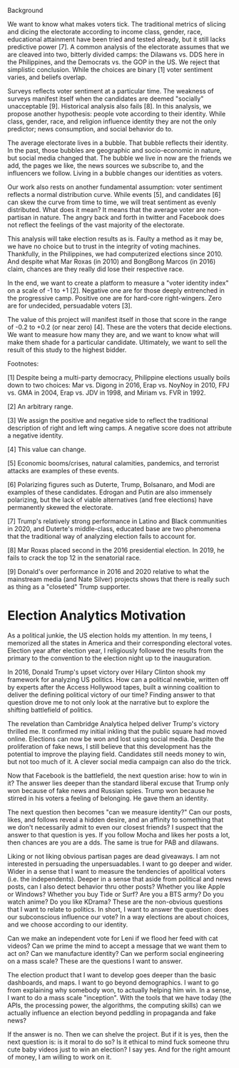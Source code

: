 Background

We want to know what makes voters tick. The traditional metrics of slicing and dicing the electorate according to income class, gender, race, educational attainment have been tried and tested already, but it still lacks predictive power [7]. A common analysis of the electorate assumes that we are cleaved into two, bitterly divided camps: the Dilawans vs. DDS here in the Philippines, and the Democrats vs. the GOP in the US. We reject that simplistic conclusion. While the choices are binary [1] voter sentiment varies, and beliefs overlap.

Surveys reflects voter sentiment at a particular time. The weakness of surveys manifest itself when the candidates are deemed "socially" unacceptable [9]. Historical analysis also fails [8]. In this analysis, we propose another hypothesis: people vote according to their identity. While class, gender, race, and religion influence identity they are not the only predictor; news consumption, and social behavior do to.

The average electorate lives in a bubble. That bubble reflects their identity. In the past, those bubbles are geographic and socio-economic in nature, but social media changed that. The bubble we live in now are the friends we add, the pages we like, the news sources we subscribe to, and the influencers we follow. Living in a bubble changes our identities as voters.  

Our work also rests on another fundamental assumption: voter sentiment reflects a normal distribution curve. While events [5], and candidates [6] can skew the curve from time to time, we will treat sentiment as evenly distributed. What does it mean? It means that the average voter are non-partisan in nature. The angry back and forth in twitter and Facebook does not reflect the feelings of the vast majority of the electorate.

This analysis will take election results as is. Faulty a method as it may be, we have no choice but to trust in the integrity of voting machines. Thankfully, in the Philippines, we had computerized elections since 2010. And despite what Mar Roxas (in 2010) and BongBong Marcos (in 2016) claim, chances are they really did lose their respective race. 

In the end, we want to create a platform to measure a "voter identity index" on a scale of -1 to +1 [2]. Negative one are for those deeply entrenched in the progressive camp. Positive one are for hard-core right-wingers. Zero are for undecided, persuadable voters [3]. 

The value of this project will manifest itself in those that score in the range of -0.2 to +0.2 (or near zero) [4]. These are the voters that decide elections. We want to measure how many they are, and we want to know what will make them shade for a particular candidate. Ultimately, we want to sell the result of this study to the highest bidder. 

Footnotes:

[1] Despite being a multi-party democracy, Philippine elections usually boils down to two choices: Mar vs. Digong in 2016, Erap vs. NoyNoy in 2010,  FPJ vs. GMA in 2004, Erap vs. JDV in 1998, and Miriam vs. FVR in 1992. 

[2] An arbitrary range. 

[3] We assign the positive and negative side to reflect the traditional description of right and left wing camps. A negative score does not attribute a negative identity. 

[4] This value can change.

[5] Economic booms/crises, natural calamities, pandemics, and terrorist attacks are examples of these events.

[6] Polarizing figures such as Duterte, Trump, Bolsanaro, and Modi are examples of these candidates. Edrogan and Putin are also immensely polarizing, but the lack of viable alternatives (and free elections) have permanently skewed the electorate.

[7] Trump's relatively strong performance in Latino and Black communities in 2020, and Duterte's middle-class, educated base are two phenomena that the traditional way of analyzing election fails to account for. 

[8] Mar Roxas placed second in the 2016 presidential election. In 2019, he fails to crack the top 12 in the senatorial race.

[9] Donald's over performance in 2016 and 2020 relative to what the mainstream media (and Nate Silver) projects shows that there is really such as thing as a "closeted" Trump supporter.

# Election Analytics Motivation

As a political junkie, the US election holds my attention. In my teens, I memorized all the states in America and their corresponding electoral votes. Election year after election year, I religiously followed the results from the primary to the convention to the election night up to the inauguration.

In 2016, Donald Trump's upset victory over Hilary Clinton shook my framework for analyzing US politics. How can a political newbie, written off by experts after the Access Hollywood tapes, built a winning coalition to deliver the defining political victory of our time? Finding answer to that question drove me to not only look at the narrative but to explore the shifting battlefield of politics.

The revelation than Cambridge Analytica helped deliver Trump's victory thrilled me. It confirmed my initial inkling that the public square had moved online. Elections can now be won and lost using social media. Despite the proliferation of fake news, I still believe that this development has the potential to improve the playing field. Candidates still needs money to win, but not too much of it. A clever social media campaign can also do the trick. 


Now that Facebook is the battlefield, the next question arise: how to win in it? The answer lies deeper than the standard liberal excuse that Trump only won because of fake news and Russian spies. Trump won because he stirred in his voters a feeling of belonging. He gave them an identity.

The next question then becomes "can we measure identity?" Can our posts, likes, and follows reveal a hidden desire, and an affinity to something that we don't necessarily admit to even our closest friends? I suspect that the answer to that question is yes. If you follow Mocha and likes her posts a lot, then chances are you are a dds. The same is true for PAB and dilawans.  

Liking or not liking obvious partisan pages are dead giveaways. I am not interested in persuading the unpersuadables. I want to go deeper and wider. Wider in a sense that I want to measure the tendencies of apolitical voters (i.e. the independents). Deeper in a sense that aside from political and news posts, can I also detect behavior thru other posts? Whether you like Apple or Windows? Whether you buy Tide or Surf? Are you a BTS army? Do you watch anime? Do you like KDrama? These are the non-obvious questions that I want to relate to politics. In short, I want to answer the question: does our subconscious influence our vote? In a way elections are about choices, and we choose according to our identity. 

Can we make an independent vote for Leni if we flood her feed with cat videos? Can we prime the mind to accept a message that we want them to act on? Can we manufacture identity? Can we perform social engineering on a mass scale? These are the questions I want to answer.

The election product that I want to develop goes deeper than the basic dashboards, and maps. I want to go beyond demographics. I want to go from explaining why somebody won, to actually helping him win. In a sense, I want to do a mass scale "inception". With the tools that we have today (the APIs, the processing power, the algorithms, the computing skills) can we actually influence an election beyond peddling in propaganda and fake news?

If the answer is no. Then we can shelve the project. But if it is yes, then the next question is: is it moral to do so? Is it ethical to mind fuck someone thru cute baby videos just to win an election? I say yes. And for the right amount of money, I am willing to work on it.